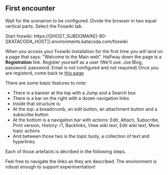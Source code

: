 ## First encounter

Wait for the scenarion to be configured. Divide the browser in two equal vertical parts. Select the Foswiki tab.

Start foswiki: https://[[HOST_SUBDOMAIN]]-80-[[KATACODA_HOST]].environments.katacoda.com/foswiki

When you access your Foswiki installation for the first time you will land on a page that says: "Welcome to the Main web".
Halfway down the page is a **Registration** link. Register yourself as a user
(We'll use: Joe Blog, password: password. Email is not configured and not required)
Once you are registerd, come back to [this page](https://[[HOST_SUBDOMAIN]]-80-[[KATACODA_HOST]].environments.katacoda.com/foswiki)

There are some basic features to note:
*   There is a banner at the top with a Jump and a Search box
*   There is a bar on the right with a dozen navigation links 
*   Inside that structure is:
   *   At the top: a breadcrumb, an edit button, an attachment button and a subscribe button
   *   At the bottom is a navigation bar with actions: Edit, Attach, Subscribe, Print version, History: r1, Backlinks, View wiki text, Edit wiki text, More topic actions
   *   And between those two is the topic body, a collection of text and hyperlinks.
   
Each of those artefacts is decribed in the following steps.

Feel free to navigate the links as they are described. The environment is robust enough to support experimentation!

